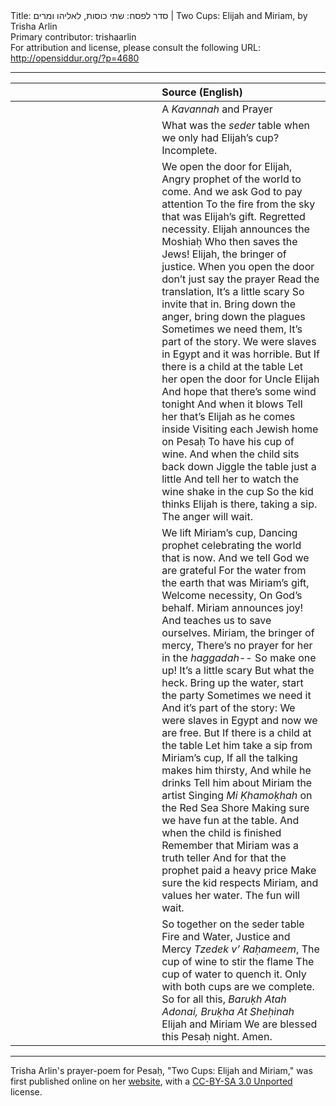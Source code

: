 <html>
<head></head>
<body>
Title: סדר לפסח: שתי כוסות, לאליהו ומרים | Two Cups: Elijah and Miriam, by Trisha Arlin<br />
Primary contributor: trishaarlin<br />
For attribution and license, please consult the following URL: <a href="http://opensiddur.org/?p=4680">http://opensiddur.org/?p=4680</a>
<p />
<hr />

<table style="margin-left: auto;margin-right: auto;" class="draggable">
<thead><tr><th id="x" style="text-align: right;"></th><th style="text-align: left;">Source (English)</th></tr></thead>
<tbody>
<tr>
<td style="vertical-align:top;" width="46%">
<div class="liturgy"><span lang="he">

</span></div>
</td>
 
<td style="vertical-align:top;" width="53%">
<div class="english">
A <em>Kavannah</em> and Prayer
</div></td>
</tr>


<tr>
<td style="vertical-align:top;" width="46%">
<div class="liturgy"><span lang="he">

</span></div>
</td>
 
<td style="vertical-align:top;" width="53%">
<div class="english">
What was the <em>seder</em> table when we only had Elijah’s cup? Incomplete.
</div></td>
</tr>


<tr>
<td style="vertical-align:top;" width="46%">
<div class="liturgy"><span lang="he">

</span></div>
</td>
 
<td style="vertical-align:top;" width="53%">
<div class="english">
We open the door for Elijah,
Angry prophet of the world to come.
And we ask God to pay attention
To the fire from the sky that was Elijah’s gift.
Regretted necessity.
Elijah announces the Moshiaḥ
Who then saves the Jews!
Elijah, the bringer of justice.
When you open the door don’t just say the prayer
Read the translation,
It’s a little scary
So invite that in.
Bring down the anger, bring down the plagues
Sometimes we need them,
It’s part of the story.
We were slaves in Egypt and it was horrible.
But
If there is a child at the table
Let her open the door for Uncle Elijah
And hope that there’s some wind tonight
And when it blows
Tell her that’s Elijah as he comes inside
Visiting each Jewish home on Pesaḥ
To have his cup of wine.
And when the child sits back down
Jiggle the table just a little
And tell her to watch the wine shake in the cup
So the kid thinks Elijah is there, taking a sip.
The anger will wait.
</div></td>
</tr>


<tr>
<td style="vertical-align:top;" width="46%">
<div class="liturgy"><span lang="he">

</span></div>
</td>
 
<td style="vertical-align:top;" width="53%">
<div class="english">
We lift Miriam’s cup,
Dancing prophet celebrating the world that is now.
And we tell God we are grateful
For the water from the earth that was Miriam’s gift,
Welcome necessity,
On God’s behalf.
Miriam announces joy!
And teaches us to save ourselves.
Miriam, the bringer of mercy,
There’s no prayer for her in the <em>haggadah</em>--
So make one up!
It’s a little scary
But what the heck.
Bring up the water, start the party
Sometimes we need it
And it’s part of the story:
We were slaves in Egypt and now we are free.
But
If there is a child at the table
Let him take a sip from Miriam’s cup,
If all the talking makes him thirsty,
And while he drinks
Tell him about Miriam the artist
Singing <em>Mi Ḳhamoḳhah</em> on the Red Sea Shore
Making sure we have fun at the table.
And when the child is finished
Remember that Miriam was a truth teller
And for that the prophet paid a heavy price
Make sure the kid respects Miriam, and values her water.
The fun will wait.
</div></td>
</tr>


<tr>
<td style="vertical-align:top;" width="46%">
<div class="liturgy"><span lang="he">

</span></div>
</td>
 
<td style="vertical-align:top;" width="53%">
<div class="english">
So together on the seder table
Fire and Water, Justice and Mercy
<em>Tzedek v’ Raḥameem</em>,
The cup of wine to stir the flame
The cup of water to quench it.
Only with both cups are we complete.
So for all this,
<em>Baruḳh Atah Adonai, Bruḳha At Sheḥinah</em>
Elijah and Miriam
We are blessed this Pesaḥ night.
Amen.
</div></td>
</tr>
</tbody></table>

<hr />

Trisha Arlin's prayer-poem for Pesaḥ, "Two Cups: Elijah and Miriam," was first published online on her <a href="http://triganza.blogspot.com/2011/04/two-cups-elijah-and-miriam.html">website</a>, with a <a href="https://creativecommons.org/licenses/by-sa/3.0/">CC-BY-SA 3.0 Unported</a> license.
</body>
</html>